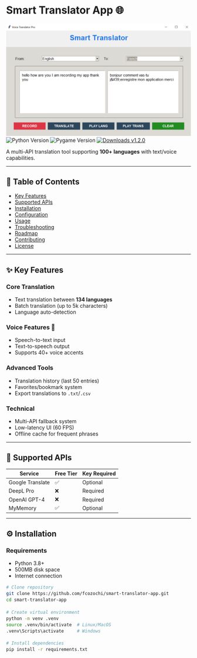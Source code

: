 # Smart Translator App 🌐

![App Screenshot](./screenshots/translation.PNG)
![Python Version](https://img.shields.io/badge/Python-3.8%2B-blue)
![Pygame Version](https://img.shields.io/badge/pygame-2.6.1-green)
[![Downloads v1.2.0](https://img.shields.io/github/downloads/fcozochi/smart-translator-app/total?label=Downloads)](https://github.com/fcozochi/smart-translator-app/releases/tag/v1.2.0)

A multi-API translation tool supporting **100+ languages** with text/voice capabilities.

---

## 📑 Table of Contents
- [Key Features](#-key-features)
- [Supported APIs](#-supported-apis)
- [Installation](#-installation)
- [Configuration](#-configuration)
- [Usage](#-usage)
- [Troubleshooting](#-troubleshooting)
- [Roadmap](#-roadmap)
- [Contributing](#-contributing)
- [License](#-license)

---

## ✨ Key Features

### **Core Translation**
- Text translation between **134 languages**
- Batch translation (up to 5k characters)
- Language auto-detection

### **Voice Features** 🎤
- Speech-to-text input
- Text-to-speech output
- Supports 40+ voice accents

### **Advanced Tools**
- Translation history (last 50 entries)
- Favorites/bookmark system
- Export translations to `.txt`/`.csv`

### **Technical**
- Multi-API fallback system
- Low-latency UI (60 FPS)
- Offline cache for frequent phrases

---

## 🔌 Supported APIs
| Service       | Free Tier | Key Required |
|---------------|-----------|--------------|
| Google Translate | ✅        | Optional      |
| DeepL Pro      | ❌        | Required      |
| OpenAI GPT-4   | ❌        | Required      |
| MyMemory       | ✅        | Optional      |

---

## ⚙️ Installation

### Requirements
- Python 3.8+
- 500MB disk space
- Internet connection

```bash
# Clone repository
git clone https://github.com/fcozochi/smart-translator-app.git
cd smart-translator-app

# Create virtual environment
python -m venv .venv
source .venv/bin/activate  # Linux/MacOS
.venv\Scripts\activate     # Windows

# Install dependencies
pip install -r requirements.txt